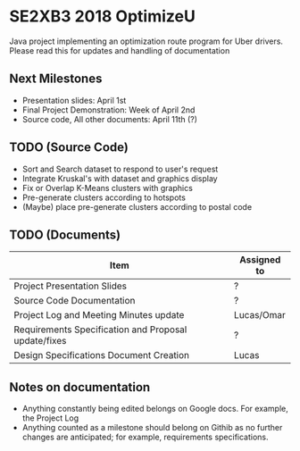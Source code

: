 # SE2XB3 2018 OptimizeU

Java project implementing an optimization route program for Uber drivers.
Please read this for updates and handling of documentation 

Next Milestones
---------------
* Presentation slides: April 1st
* Final Project Demonstration: Week of April 2nd
* Source code, All other documents: April 11th (?)

TODO (Source Code)
------------------
* Sort and Search dataset to respond to user's request
* Integrate Kruskal's with dataset and graphics display
* Fix or Overlap K-Means clusters with graphics
* Pre-generate clusters according to hotspots
* (Maybe) place pre-generate clusters according to postal code


TODO (Documents)
----------------
| Item                                                 | Assigned to |
|------------------------------------------------------|-------------|
| Project Presentation Slides                          |      ?      |
| Source Code Documentation                            |      ?      |
| Project Log and Meeting Minutes update               |  Lucas/Omar |
| Requirements Specification and Proposal update/fixes |      ?      |
| Design Specifications Document Creation              |    Lucas    |

Notes on documentation
----------------------
* Anything constantly being edited belongs on Google docs. For example, the Project Log
* Anything counted as a milestone should belong on Githib as no further changes are anticipated;
  for example, requirements specifications.